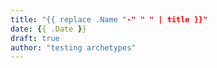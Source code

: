 ```yaml
---
title: "{{ replace .Name "-" " " | title }}"
date: {{ .Date }}
draft: true
author: "testing archetypes"
---
```


